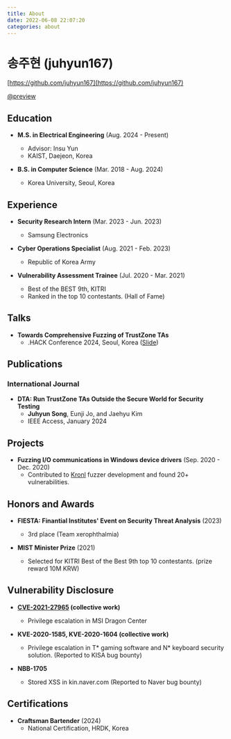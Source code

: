 ```yaml
---
title: About
date: 2022-06-08 22:07:20
categories: about
---
```


# 송주현 (juhyun167)

[https://github.com/juhyun167](https://github.com/juhyun167)

[@preview](https://github.com/juhyun167)


## Education

- **M.S. in Electrical Engineering** (Aug. 2024 - Present)
    - Advisor: Insu Yun
	- KAIST, Daejeon, Korea

- **B.S. in Computer Science** (Mar. 2018 - Aug. 2024)
	- Korea University, Seoul, Korea


## Experience

- **Security Research Intern** (Mar. 2023 - Jun. 2023)
    - Samsung Electronics

- **Cyber Operations Specialist** (Aug. 2021 - Feb. 2023)
	- Republic of Korea Army

- **Vulnerability Assessment Trainee** (Jul. 2020 - Mar. 2021)
    - Best of the BEST 9th, KITRI
	- Ranked in the top 10 contestants. (Hall of Fame)


## Talks

- **Towards Comprehensive Fuzzing of TrustZone TAs**
    - .HACK Conference 2024, Seoul, Korea ([Slide](/uploads/talks/dothack_2024.pdf))


## Publications

### International Journal

- **DTA: Run TrustZone TAs Outside the Secure World for Security Testing**
    - **Juhyun Song**, Eunji Jo, and Jaehyu Kim
    - IEEE Access, January 2024


## Projects

- **Fuzzing I/O communications in Windows device drivers** (Sep. 2020 - Dec. 2020)
    - Contributed to [Kronl](https://kronl.github.io/docs/) fuzzer development and found 20+ vulnerabilities.


## Honors and Awards

- **FIESTA: Finantial Institutes' Event on Security Threat Analysis** (2023)
    - 3rd place (Team xerophthalmia)

- **MIST Minister Prize** (2021)
    - Selected for KITRI Best of the Best 9th top 10 contestants. (prize reward 10M KRW)


## Vulnerability Disclosure

- **[CVE-2021-27965](https://nvd.nist.gov/vuln/detail/CVE-2021-27965) (collective work)**
    - Privilege escalation in MSI Dragon Center

- **KVE-2020-1585, KVE-2020-1604 (collective work)**
    - Privilege escalation in T\* gaming software and N\* keyboard security solution. (Reported to KISA bug bounty)

- **NBB-1705**
    - Stored XSS in kin.naver.com (Reported to Naver bug bounty)


## Certifications

- **Craftsman Bartender** (2024)
    - National Certification, HRDK, Korea